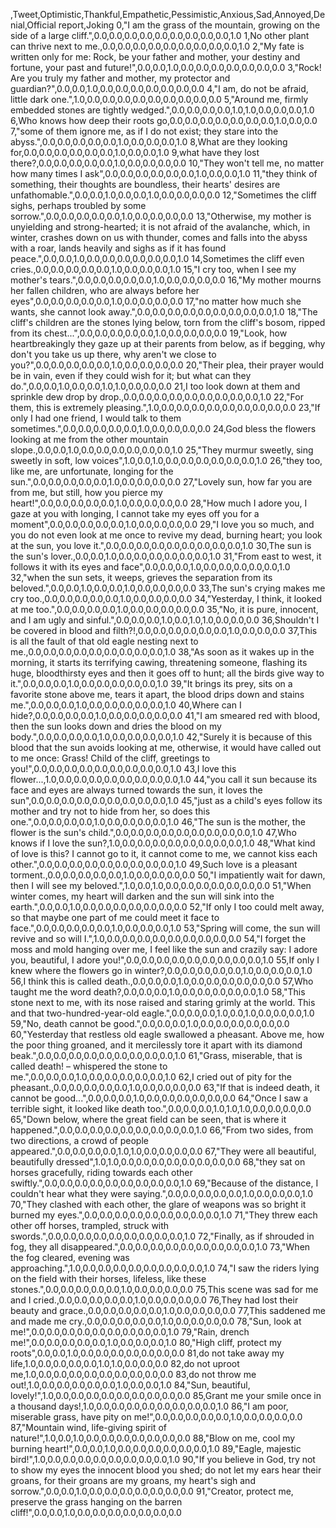 ,Tweet,Optimistic,Thankful,Empathetic,Pessimistic,Anxious,Sad,Annoyed,Denial,Official report,Joking
0,"I am the grass of the mountain, growing on the side of a large cliff.",0.0,0.0,0.0,0.0,0.0,0.0,0.0,0.0,0.0,1.0
1,No other plant can thrive next to me.,0.0,0.0,0.0,0.0,0.0,0.0,0.0,0.0,0.0,1.0
2,"My fate is written only for me: Rock, be your father and mother, your destiny and fortune, your past and future!",0.0,0.0,1.0,0.0,0.0,0.0,0.0,0.0,0.0,0.0
3,"Rock! Are you truly my father and mother, my protector and guardian?",0.0,0.0,1.0,0.0,0.0,0.0,0.0,0.0,0.0,0.0
4,"I am, do not be afraid, little dark one.",1.0,0.0,0.0,0.0,0.0,0.0,0.0,0.0,0.0,0.0
5,"Around me, firmly embedded stones are tightly wedged.",0.0,0.0,0.0,0.0,1.0,1.0,0.0,0.0,0.0,1.0
6,Who knows how deep their roots go,0.0,0.0,0.0,0.0,0.0,0.0,0.0,1.0,0.0,0.0
7,"some of them ignore me, as if I do not exist; they stare into the abyss.",0.0,0.0,0.0,0.0,0.0,1.0,0.0,0.0,0.0,1.0
8,What are they looking for,0.0,0.0,0.0,0.0,0.0,0.0,1.0,0.0,0.0,1.0
9,what have they lost there?,0.0,0.0,0.0,0.0,0.0,1.0,0.0,0.0,0.0,0.0
10,"They won't tell me, no matter how many times I ask",0.0,0.0,0.0,0.0,0.0,0.0,1.0,0.0,0.0,1.0
11,"they think of something, their thoughts are boundless, their hearts' desires are unfathomable.",0.0,0.0,1.0,0.0,0.0,1.0,0.0,0.0,0.0,0.0
12,"Sometimes the cliff sighs, perhaps troubled by some sorrow.",0.0,0.0,0.0,0.0,0.0,1.0,0.0,0.0,0.0,0.0
13,"Otherwise, my mother is unyielding and strong-hearted; it is not afraid of the avalanche, which, in winter, crashes down on us with thunder, comes and falls into the abyss with a roar, lands heavily and sighs as if it has found peace.",0.0,0.0,1.0,0.0,0.0,0.0,0.0,0.0,0.0,1.0
14,Sometimes the cliff even cries.,0.0,0.0,0.0,0.0,0.0,1.0,0.0,0.0,0.0,1.0
15,"I cry too, when I see my mother's tears.",0.0,0.0,0.0,0.0,0.0,1.0,0.0,0.0,0.0,0.0
16,"My mother mourns her fallen children, who are always before her eyes",0.0,0.0,0.0,0.0,0.0,1.0,0.0,0.0,0.0,0.0
17,"no matter how much she wants, she cannot look away.",0.0,0.0,0.0,0.0,0.0,0.0,0.0,0.0,0.0,1.0
18,"The cliff's children are the stones lying below, torn from the cliff's bosom, ripped from its chest...",0.0,0.0,0.0,0.0,0.0,1.0,0.0,0.0,0.0,0.0
19,"Look, how heartbreakingly they gaze up at their parents from below, as if begging, why don't you take us up there, why aren't we close to you?",0.0,0.0,0.0,0.0,0.0,1.0,0.0,0.0,0.0,0.0
20,"Their plea, their prayer would be in vain, even if they could wish for it; but what can they do.",0.0,0.0,1.0,0.0,0.0,1.0,1.0,0.0,0.0,0.0
21,I too look down at them and sprinkle dew drop by drop.,0.0,0.0,0.0,0.0,0.0,0.0,0.0,0.0,0.0,1.0
22,"For them, this is extremely pleasing.",1.0,0.0,0.0,0.0,0.0,0.0,0.0,0.0,0.0,0.0
23,"If only I had one friend, I would talk to them sometimes.",0.0,0.0,0.0,0.0,0.0,1.0,0.0,0.0,0.0,0.0
24,God bless the flowers looking at me from the other mountain slope.,0.0,0.0,1.0,0.0,0.0,0.0,0.0,0.0,0.0,1.0
25,"They murmur sweetly, sing sweetly in soft, low voices",1.0,0.0,1.0,0.0,0.0,0.0,0.0,0.0,0.0,1.0
26,"they too, like me, are unfortunate, longing for the sun.",0.0,0.0,0.0,0.0,0.0,1.0,0.0,0.0,0.0,0.0
27,"Lovely sun, how far you are from me, but still, how you pierce my heart!",0.0,0.0,0.0,0.0,0.0,1.0,0.0,0.0,0.0,0.0
28,"How much I adore you, I gaze at you with longing, I cannot take my eyes off you for a moment",0.0,0.0,0.0,0.0,0.0,1.0,0.0,0.0,0.0,0.0
29,"I love you so much, and you do not even look at me once to revive my dead, burning heart; you look at the sun, you love it.",0.0,0.0,0.0,0.0,0.0,0.0,0.0,0.0,0.0,1.0
30,The sun is the sun's lover.,0.0,0.0,1.0,0.0,0.0,0.0,0.0,0.0,0.0,1.0
31,"From east to west, it follows it with its eyes and face",0.0,0.0,0.0,1.0,0.0,0.0,0.0,0.0,0.0,1.0
32,"when the sun sets, it weeps, grieves the separation from its beloved.",0.0,0.0,1.0,0.0,0.0,1.0,0.0,0.0,0.0,0.0
33,The sun's crying makes me cry too.,0.0,0.0,0.0,0.0,0.0,1.0,0.0,0.0,0.0,0.0
34,"Yesterday, I think, it looked at me too.",0.0,0.0,0.0,0.0,1.0,0.0,0.0,0.0,0.0,0.0
35,"No, it is pure, innocent, and I am ugly and sinful.",0.0,0.0,0.0,1.0,0.0,1.0,1.0,0.0,0.0,0.0
36,Shouldn't I be covered in blood and filth?!,0.0,0.0,0.0,0.0,0.0,0.0,1.0,0.0,0.0,0.0
37,This is all the fault of that old eagle nesting next to me.,0.0,0.0,0.0,0.0,0.0,0.0,0.0,0.0,0.0,1.0
38,"As soon as it wakes up in the morning, it starts its terrifying cawing, threatening someone, flashing its huge, bloodthirsty eyes and then it goes off to hunt; all the birds give way to it.",0.0,0.0,0.0,1.0,0.0,0.0,0.0,0.0,0.0,1.0
39,"It brings its prey, sits on a favorite stone above me, tears it apart, the blood drips down and stains me.",0.0,0.0,0.0,1.0,0.0,0.0,0.0,0.0,0.0,1.0
40,Where can I hide?,0.0,0.0,0.0,0.0,1.0,0.0,0.0,0.0,0.0,0.0
41,"I am smeared red with blood, then the sun looks down and dries the blood on my body.",0.0,0.0,0.0,0.0,1.0,0.0,0.0,0.0,0.0,1.0
42,"Surely it is because of this blood that the sun avoids looking at me, otherwise, it would have called out to me once: Grass! Child of the cliff, greetings to you!",0.0,0.0,0.0,0.0,0.0,0.0,0.0,0.0,0.0,1.0
43,I love this flower...,1.0,0.0,0.0,0.0,0.0,0.0,0.0,0.0,0.0,1.0
44,"you call it sun because its face and eyes are always turned towards the sun, it loves the sun",0.0,0.0,0.0,0.0,0.0,0.0,0.0,0.0,0.0,1.0
45,"just as a child's eyes follow its mother and try not to hide from her, so does this one.",0.0,0.0,0.0,0.0,1.0,0.0,0.0,0.0,0.0,1.0
46,"The sun is the mother, the flower is the sun's child.",0.0,0.0,0.0,0.0,0.0,0.0,0.0,0.0,0.0,1.0
47,Who knows if I love the sun?,1.0,0.0,0.0,0.0,0.0,0.0,0.0,0.0,0.0,1.0
48,"What kind of love is this? I cannot go to it, it cannot come to me, we cannot kiss each other.",0.0,0.0,0.0,0.0,0.0,0.0,0.0,0.0,0.0,1.0
49,Such love is a pleasant torment.,0.0,0.0,0.0,0.0,0.0,1.0,0.0,0.0,0.0,0.0
50,"I impatiently wait for dawn, then I will see my beloved.",1.0,0.0,1.0,0.0,0.0,0.0,0.0,0.0,0.0,0.0
51,"When winter comes, my heart will darken and the sun will sink into the earth.",0.0,0.0,1.0,0.0,0.0,0.0,0.0,0.0,0.0,0.0
52,"If only I too could melt away, so that maybe one part of me could meet it face to face.",0.0,0.0,0.0,0.0,0.0,1.0,0.0,0.0,0.0,1.0
53,"Spring will come, the sun will revive and so will I.",1.0,0.0,0.0,0.0,0.0,0.0,0.0,0.0,0.0,0.0
54,"I forget the moss and mold hanging over me, I feel like the sun and crazily say: I adore you, beautiful, I adore you!",0.0,0.0,0.0,0.0,0.0,0.0,0.0,0.0,0.0,1.0
55,If only I knew where the flowers go in winter?,0.0,0.0,0.0,0.0,0.0,1.0,0.0,0.0,0.0,1.0
56,I think this is called death.,0.0,0.0,0.0,1.0,0.0,0.0,0.0,0.0,0.0,0.0
57,Who taught me the word death?,0.0,0.0,0.0,1.0,0.0,0.0,0.0,0.0,0.0,1.0
58,"This stone next to me, with its nose raised and staring grimly at the world. This and that two-hundred-year-old eagle.",0.0,0.0,0.0,1.0,0.0,1.0,0.0,0.0,0.0,1.0
59,"No, death cannot be good.",0.0,0.0,0.0,1.0,0.0,0.0,0.0,0.0,0.0,0.0
60,"Yesterday that restless old eagle swallowed a pheasant. Above me, how the poor thing groaned, and it mercilessly tore it apart with its diamond beak.",0.0,0.0,0.0,0.0,0.0,0.0,0.0,0.0,0.0,1.0
61,"Grass, miserable, that is called death! – whispered the stone to me.",0.0,0.0,0.0,1.0,0.0,0.0,0.0,0.0,0.0,1.0
62,I cried out of pity for the pheasant.,0.0,0.0,0.0,0.0,0.0,1.0,0.0,0.0,0.0,0.0
63,"If that is indeed death, it cannot be good...",0.0,0.0,0.0,1.0,0.0,0.0,0.0,0.0,0.0,0.0
64,"Once I saw a terrible sight, it looked like death too.",0.0,0.0,0.0,1.0,1.0,1.0,0.0,0.0,0.0,0.0
65,"Down below, where the great field can be seen, that is where it happened.",0.0,0.0,0.0,0.0,0.0,0.0,0.0,0.0,0.0,1.0
66,"From two sides, from two directions, a crowd of people appeared.",0.0,0.0,0.0,0.0,1.0,1.0,0.0,0.0,0.0,0.0
67,"They were all beautiful, beautifully dressed",1.0,1.0,0.0,0.0,0.0,0.0,0.0,0.0,0.0,0.0
68,"they sat on horses gracefully, riding towards each other swiftly.",0.0,0.0,0.0,0.0,0.0,0.0,0.0,0.0,0.0,1.0
69,"Because of the distance, I couldn't hear what they were saying.",0.0,0.0,0.0,0.0,0.0,1.0,0.0,0.0,0.0,1.0
70,"They clashed with each other, the glare of weapons was so bright it burned my eyes.",0.0,0.0,0.0,0.0,0.0,0.0,0.0,0.0,0.0,1.0
71,"They threw each other off horses, trampled, struck with swords.",0.0,0.0,0.0,0.0,0.0,0.0,0.0,0.0,0.0,1.0
72,"Finally, as if shrouded in fog, they all disappeared.",0.0,0.0,0.0,0.0,0.0,0.0,0.0,0.0,0.0,1.0
73,"When the fog cleared, evening was approaching.",1.0,0.0,0.0,0.0,0.0,0.0,0.0,0.0,0.0,1.0
74,"I saw the riders lying on the field with their horses, lifeless, like these stones.",0.0,0.0,0.0,0.0,0.0,1.0,0.0,0.0,0.0,0.0
75,This scene was sad for me and I cried.,0.0,0.0,0.0,0.0,0.0,1.0,0.0,0.0,0.0,0.0
76,They had lost their beauty and grace.,0.0,0.0,0.0,0.0,0.0,1.0,0.0,0.0,0.0,0.0
77,This saddened me and made me cry.,0.0,0.0,0.0,0.0,0.0,1.0,0.0,0.0,0.0,0.0
78,"Sun, look at me!",0.0,0.0,0.0,0.0,0.0,0.0,0.0,0.0,0.0,1.0
79,"Rain, drench me!",0.0,0.0,0.0,0.0,0.0,1.0,0.0,0.0,0.0,1.0
80,"High cliff, protect my roots",0.0,0.0,1.0,0.0,0.0,0.0,0.0,0.0,0.0,0.0
81,do not take away my life,1.0,0.0,0.0,0.0,0.0,1.0,1.0,0.0,0.0,0.0
82,do not uproot me,1.0,0.0,0.0,0.0,0.0,0.0,0.0,0.0,0.0,0.0
83,do not throw me out!,1.0,0.0,0.0,0.0,0.0,0.0,1.0,0.0,0.0,1.0
84,"Sun, beautiful, lovely!",1.0,0.0,0.0,0.0,0.0,0.0,0.0,0.0,0.0,0.0
85,Grant me your smile once in a thousand days!,1.0,0.0,0.0,0.0,0.0,0.0,0.0,0.0,0.0,1.0
86,"I am poor, miserable grass, have pity on me!",0.0,0.0,0.0,0.0,0.0,1.0,0.0,0.0,0.0,0.0
87,"Mountain wind, life-giving spirit of nature!",1.0,0.0,1.0,0.0,0.0,0.0,0.0,0.0,0.0,0.0
88,"Blow on me, cool my burning heart!",0.0,0.0,1.0,0.0,0.0,0.0,0.0,0.0,0.0,1.0
89,"Eagle, majestic bird!",1.0,0.0,0.0,0.0,0.0,0.0,0.0,0.0,0.0,1.0
90,"If you believe in God, try not to show my eyes the innocent blood you shed; do not let my ears hear their groans, for their groans are my groans, my heart's sigh and sorrow.",0.0,0.0,1.0,0.0,0.0,0.0,0.0,0.0,0.0,0.0
91,"Creator, protect me, preserve the grass hanging on the barren cliff!",0.0,0.0,1.0,0.0,0.0,0.0,0.0,0.0,0.0,0.0
